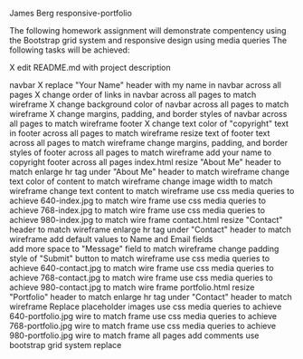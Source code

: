 James Berg
responsive-portfolio

The following homework assignment will demonstrate compentency using the Bootstrap grid system and responsive design using media queries
The following tasks will be achieved:

X edit README.md with project description

navbar
   X replace "Your Name" header with my name in navbar across all pages
   X change order of links in navbar across all pages to match wireframe
   X change background color of navbar across all pages to match wireframe
   X change margins, padding, and border styles of navbar across all pages to match wireframe
footer
   X change text color of "copyright" text in footer across all pages to match wireframe
   resize text of footer text across all pages to match wireframe
   change margins, padding, and border styles of footer across all pages to match wireframe
   add your name to copyright footer across all pages
index.html
   resize "About Me" header to match 
   enlarge hr tag under "About Me" header to match wireframe
   change text color of content to match wireframe
   change image width to match wireframe
   change text content to match wireframe
   use css media queries to achieve 640-index.jpg to match wire frame
   use css media queries to achieve 768-index.jpg to match wire frame
   use css media queries to achieve 980-index.jpg to match wire frame
contact.html
   resize "Contact" header to match wireframe
   enlarge hr tag under "Contact" header to match wireframe
   add default values to Name and Email fields   
   add more space to "Message" field to match wireframe
   change padding style of "Submit" button to match wireframe
   use css media queries to achieve 640-contact.jpg to match wire frame 
   use css media queries to achieve 768-contact.jpg to match wire frame 
   use css media queries to achieve 980-contact.jpg to match wire frame
portfolio.html
   resize "Portfolio" header to match 
   enlarge hr tag under "Contact" header to match wireframe
   Replace placeholder images
   use css media queries to achieve 640-portfolio.jpg wire to match frame
   use css media queries to achieve 768-portfolio.jpg wire to match frame
   use css media queries to achieve 980-portfolio.jpg wire to match frame
all pages
   add comments
   use bootstrap grid system
   replace <title>